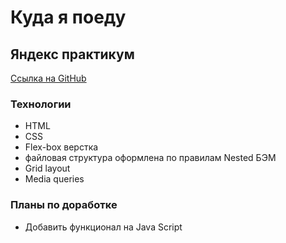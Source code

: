 # Куда я поеду
## Яндекс практикум
[Ссылка на GitHub]()

### Технологии

- HTML
- CSS
- Flex-box верстка
- файловая структура оформлена по правилам Nested БЭМ
- Grid layout
- Media queries

### Планы по доработке
- Добавить функционал на Java Script
